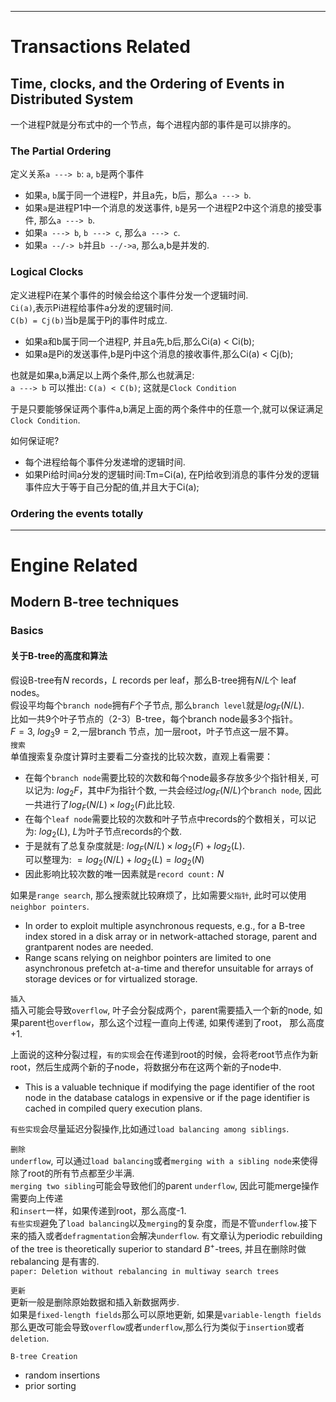 
*********
# Transactions Related
## Time, clocks, and the Ordering of Events in Distributed System
一个进程P就是分布式中的一个节点，每个进程内部的事件是可以排序的。  
### The Partial Ordering
定义关系`a ---> b`: `a`, `b`是两个事件  
- 如果`a`, `b`属于同一个进程P，并且a先，b后，那么`a ---> b`.  
- 如果`a`是进程P1中一个消息的发送事件, `b`是另一个进程P2中这个消息的接受事件, 那么`a ---> b`.  
- 如果`a ---> b`, `b ---> c`, 那么`a ---> c`.  
- 如果`a --/-> b`并且`b --/->a`, 那么a,b是并发的.  

### Logical Clocks
定义进程Pi在某个事件的时候会给这个事件分发一个逻辑时间.  
`Ci(a)`,表示Pi进程给事件a分发的逻辑时间.  
`C(b) = Cj(b)`当b是属于Pj的事件时成立.  

- 如果a和b属于同一个进程P, 并且a先,b后,那么Ci(a) < Ci(b);  
- 如果a是Pi的发送事件,b是Pj中这个消息的接收事件,那么Ci(a) < Cj(b);  

也就是如果a,b满足以上两个条件,那么也就满足:  
`a ---> b` 可以推出: `C(a) < C(b)`; 这就是`Clock Condition`  

于是只要能够保证两个事件a,b满足上面的两个条件中的任意一个,就可以保证满足`Clock Condition`.  

如何保证呢?  
- 每个进程给每个事件分发递增的逻辑时间.
- 如果Pi给时间a分发的逻辑时间:Tm=Ci(a), 在Pj给收到消息的事件分发的逻辑事件应大于等于自己分配的值,并且大于Ci(a);  

### Ordering the events totally

********
# Engine Related
## Modern B-tree techniques
### Basics
#### 关于B-tree的高度和算法
假设B-tree有$N$ records，$L$ records per leaf，那么B-tree拥有$N/L$个 leaf nodes。  
假设平均每个`branch node`拥有$F$个子节点, 那么`branch level`就是$log_F(N/L)$.  
比如一共9个叶子节点的（2-3）B-tree，每个branch node最多3个指针。  
$F=3$, $log_3 9 = 2$,一层branch 节点，加一层root，叶子节点这一层不算。  
`搜索`  
单值搜索复杂度计算时主要看二分查找的比较次数，直观上看需要：
- 在每个`branch node`需要比较的次数和每个node最多存放多少个指针相关, 可以记为: $log_2 F$，其中$F$为指针个数, 一共会经过$log_F(N/L)$个`branch node`, 因此一共进行了$log_F(N/L) \times log_2 (F)$此比较.  
- 在每个`leaf node`需要比较的次数和叶子节点中records的个数相关，可以记为: $log_2 (L)$, $L$为叶子节点records的个数.  
- 于是就有了总复杂度就是: $log_F(N/L) \times log_2 (F) + log_2 (L)$.  
可以整理为: $=log_2 (N/L) + log_2 (L) = log_2 (N)$  
- 因此影响比较次数的唯一因素就是`record count:` $N$  

如果是`range search`, 那么搜索就比较麻烦了，比如需要`父指针`, 此时可以使用`neighbor pointers`.  
- In order to exploit multiple asynchronous requests, e.g., for a B-tree index stored in a disk array or in network-attached storage, parent and grantparent nodes are needed.  
- Range scans relying on neighbor pointers are limited to one asynchronous prefetch at-a-time and therefor unsuitable for arrays of storage devices or for virtualized storage.

`插入`  
插入可能会导致`overflow`, 叶子会分裂成两个，parent需要插入一个新的node, 如果parent也`overflow`，那么这个过程一直向上传递, 如果传递到了root， 那么高度+1.  

上面说的这种分裂过程，`有的实现`会在传递到root的时候，会将老root节点作为新root，然后生成两个新的子node，将数据分布在这两个新的子node中.  
- This is a valuable technique if modifying the page identifier of the root node in the database catalogs in expensive or if the page identifier is cached in compiled query execution plans.  

`有些实现`会尽量延迟分裂操作,比如通过`load balancing among siblings`.  

`删除`  
`underflow`, 可以通过`load balancing`或者`merging with a sibling node`来使得除了root的所有节点都至少半满.  
`merging two sibling`可能会导致他们的parent `underflow`, 因此可能merge操作需要向上传递  
和`insert`一样，如果传递到root，那么高度-1.  
`有些实现`避免了`load balancing`以及`merging`的复杂度，而是不管`underflow`.接下来的插入或者`defragmentation`会解决`underflow`. 有文章认为periodic rebuilding of the tree is theoretically superior to standard $B^+$-trees, 并且在删除时做rebalancing 是有害的.  
`paper: Deletion without rebalancing in multiway search trees`

`更新`  
更新一般是删除原始数据和插入新数据两步.  
如果是`fixed-length fields`那么可以原地更新, 如果是`variable-length fields`那么更改可能会导致`overflow`或者`underflow`,那么行为类似于`insertion`或者`deletion`.  

`B-tree Creation`  
- random insertions
- prior sorting  




